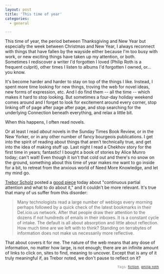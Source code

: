```yaml
---
layout: post
title: 'This time of year'
categories:
  - general

---
```


<p>
This time of year, the period between Thanksgiving and New Year but especially the week between Christmas and New Year, I always reconnect with things that have fallen by the wayside either because I'm too busy with work, or new exciting things have taken up my attention, or both.  Sometimes I rediscover a writer I'd forgotten I loved (Philip Roth is a frequent culprit), other times I listen to albums I'd forgotten I owned, or... you know.  
</p><p>
It's become harder and harder to stay on top of the things I like.  Instead, I spent more time looking for new things, troving the web for novel ideas, new forms of expression, etc.  And I do find them -- all the time -- which makes it hard to stop looking.  But sometimes a four-day holiday weekend comes around and I forget to look for excitement around every corner, stop linking off of page after page after page, and stop searching for the underlying Connection beneath everything, and relax a little bit.  
</p><p>
When this happens, I often read novels.  
</p><p>
Or at least I read <em>about </em>novels in the Sunday Times Book Review, or in the New Yorker, or in any other number of fancy bourgeois publications.  I get into the spirit of reading about things that aren't technically true, and get into the idea of making stuff up.  Last night I read a Chekhov story for the first time in years; fantastic!  I bought a book of stories by Alice Munro today; can't wait!  Even though it isn't that cold out and there's no snow on the ground, something about this time of year makes me want to go inside for a bit, to retreat from the anxious world of Need More Knowledge, and let my mind go. 
</p><p>
<a href="http://www.collectivate.net/">Trebor Scholz</a> posted a <a href="http://www.collectivate.net/journalisms/2006/12/29/continuous-partial-attention-and-what-to-do-about-it.html">good piece</a> today about "continuous partial attention and what to do about it," and it couldn't be more relevant.  It's true that many of us suffer from this disorder:   
</p><blockquote>
Many technologists read a large number of weblogs every morning perhaps followed by a quick check of the latest bookmarks in their Del.icio.us network. After that people draw their attention to the dozens if not hundreds of emails in their inboxes. It is a constant cycle of intake. The default is all about absorption and little about reflection. How much time are we left with to think? Standing on terrabytes of information does not make us necessarily more reflective.
</blockquote><p>
That about covers it for me.  The nature of the web means that any dose of information, no matter how large, is not enough; there are an infinite amount of links to click on, sites to find, meaning to uncover.  Except that is any of it truly meaningful if, as Trebor noted, we don't pause to reflect on it?  
</p>
<!-- technorati tags start --><p style="text-align:right;font-size:11px;letter-spacing:.05em;color:#808979;">Tags: <a href="http://www.technorati.com/tag/fiction" rel="tag">fiction</a>, <a href="http://www.technorati.com/tag/philip roth" rel="tag">philip roth</a></p><!-- technorati tags end -->
